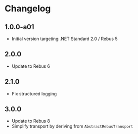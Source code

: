 # Changelog

## 1.0.0-a01
* Initial version targeting .NET Standard 2.0 / Rebus 5

## 2.0.0
* Update to Rebus 6

## 2.1.0
* Fix structured logging

## 3.0.0
* Update to Rebus 8
* Simplify transport by deriving from `AbstractRebusTransport`